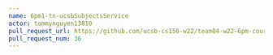 ```yaml
---
name: 6pm1-tn-ucsbSubjectsService
actor: tommynguyen13810
pull_request_url: https://github.com/ucsb-cs156-w22/team04-w22-6pm-courses/pull/36
pull_request_num: 36
---
```

